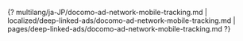{? multilang/ja-JP/docomo-ad-network-mobile-tracking.md | localized/deep-linked-ads/docomo-ad-network-mobile-tracking.md | pages/deep-linked-ads/docomo-ad-network-mobile-tracking.md ?}
